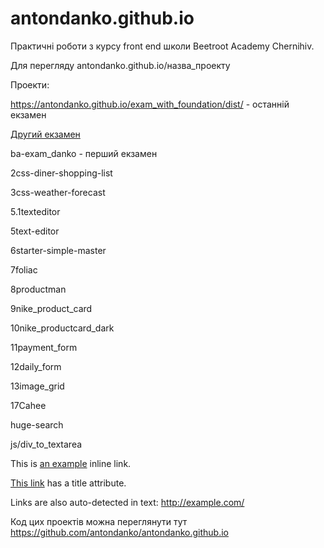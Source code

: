 # antondanko.github.io

Практичні роботи з курсу front end школи Beetroot Academy Chernihiv.

Для перегляду antondanko.github.io/назва_проекту

Проекти:

https://antondanko.github.io/exam_with_foundation/dist/  - останній екзамен

[Другий екзамен](https://antondanko.github.io/ba-exam2__danko)

ba-exam_danko - перший екзамен

2css-diner-shopping-list

3css-weather-forecast

5.1texteditor

5text-editor

6starter-simple-master

7foliac

8productman

9nike_product_card

10nike_productcard_dark

11payment_form

12daily_form

13image_grid

17Cahee

huge-search

js/div_to_textarea

This is [an example](http://www.example.com/) inline link.

[This link](http://example.com/ "Title") has a title attribute.

Links are also auto-detected in text: http://example.com/

Код цих проектів можна переглянути тут https://github.com/antondanko/antondanko.github.io
